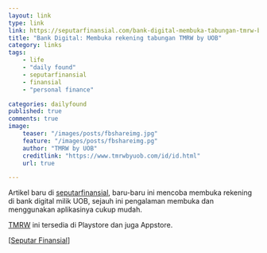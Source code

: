 ```yaml
---
layout: link
type: link
link: https://seputarfinansial.com/bank-digital-membuka-tabungan-tmrw-by-uob/
title: "Bank Digital: Membuka rekening tabungan TMRW by UOB"
category: links
tags: 
    - life
    - "daily found"
    - seputarfinansial
    - finansial
    - "personal finance"

categories: dailyfound
published: true
comments: true
image:
    teaser: "/images/posts/fbshareimg.jpg"
    feature: "/images/posts/fbshareimg.pg"
    author: "TMRW by UOB"
    creditlink: "https://www.tmrwbyuob.com/id/id.html"
    url: true

---
```


Artikel baru di [seputarfinansial](https://seputarfinansial.com/bank-digital-membuka-tabungan-tmrw-by-uob/), baru-baru ini mencoba membuka rekening di bank digital milik UOB, sejauh ini pengalaman membuka dan menggunakan aplikasinya cukup mudah.

[TMRW](https://www.tmrwbyuob.com/id/id.html) ini tersedia di Playstore dan juga Appstore.

[[Seputar Finansial](https://seputarfinansial.com/bank-digital-membuka-tabungan-tmrw-by-uob/)]